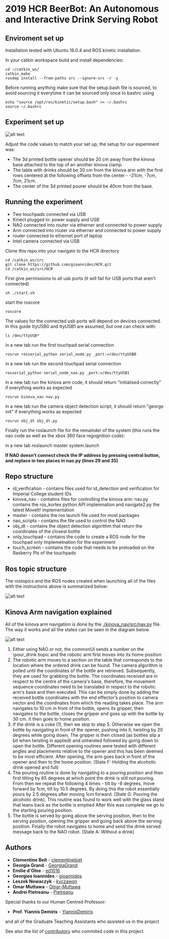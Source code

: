 2019 HCR BeerBot: An Autonomous and Interactive Drink Serving Robot
==============================

## Enviroment set up

Installation tested with Ubuntu 16.0.4 and ROS kinetic installation.

In your catkin workspace build and install dependencies:
```
cd ~/catkin_ws/
catkin_make
rosdep install --from-paths src --ignore-src -r -y
```

Before running anything make sure that the setup.bash file is sourced, to avoid sourcing it everytime it can be sourced only once to bashrc using
```
echo "source /opt/ros/kinetic/setup.bash" >> ~/.bashrc
source ~/.bashrc
```

## Experiment set up

![alt text](../master/images/setup.png?raw=true "setup")

Adjust the code values to match your set up, the setup for our experiment was:
- The 3d printed bottle opener should be 20 cm away from the kinova base attached to the top of an another kinova clamp.
- The table with drinks should be 30 cm from the kinova arm with the first rows centered at the following offsets from the center -  -21cm, -7cm, 7cm, 21cm.
- The center of the 3d printed pourer should be 40cm from the base.

## Running the experiment

- Two touchpads connected via USB 
- Kinect plugged in: power supply and USB 
- NAO connected into router via etherner and connected to power supply
- Arm connected into router via etherner and connected to power supply 
- router connected to ethernet port of laptop
- Intel camera connected via USB 

Clone this repo into your navigate to the HCR directory
```
cd /catkin_ws/src
git clone https://github.com/gioannides/HCR.git
cd /catkin_ws/src/HCR
```

First give permissions to all usb ports (it will fail for USB ports that aren't connected)
```
sh ./start.sh
```

start the roscore
```
roscore
```

The values for the connected usb ports will depend on devices connected. In this guide ttyUSB0 and ttyUSB1 are assumed, but one can check with:

```
ls /dev/ttyUSB*
```

in a new tab run the first touchpad serial connection
```
rosrun rosserial_python serial_node.py _port:=/dev/ttyUSB0 
```

in a new tab run the second touchpad serial connection

```
rosserial_python serial_node_nao.py _port:=/dev/ttyUSB1
```


in a new tab run the kinova arm code, it should return "initialised correctly" if everything works as expected
```
rosrun kinova_nav nav.py
```

in a new tab run the camera object detection script, it should return "george init" if everything works as expected
```
rosrun obj_dt obj_dt.py 
```

Finally run the roslaunch file for the remainder of the system (this runs the nao code as well as the xbox 360 face regognition code):

in a new tab roslaunch master system.launch 

**If NAO doesn’t connect check the IP address by pressing central button, and replace in two places in nao.py (lines 29 and 35)**

## Repo structure

- id_verification - contains files used for id_detection and verification for Imperial College student IDs
- kinova_nav - contatins files for controlling the kinova arm: nav.py contains the ros_kortex python API implemnation and navigate2.py the latest MoveIt! implementation 
- master - contains the ros launch file used for most packages
- nao_scripts - contains the file used to control the NAO
- obj_dt - contains the object detection algorithm that return the coordinates of the closest bottle 
- only_touchpad - contains the code to create a ROS node for the touchpad only implemetnation for the experiment 
- touch_screen - contains the code that needs to be preloaded on the Rasberry PIs of the touchpads

## Ros topic structure

The rostopics and the ROS nodes created when launching all of the files with the instructions above is summarized below:

![alt text](../master/images/ros_diagram.png?raw=true "ROS Diagram")


## Kinova Arm navigation explained

All of the kinova arm navigation is done by the [./kinova_nav/src/nav.py](kinova_nav/src/nav.py) file. The way it works and all the states can be seen in the diagram below.

![alt text](../master/images/HCR.png?raw=true "Kinova states explained")



1. Either using NAO or not, the commonUI sends a number on the 
\pour_drink tiopic and the robotic arm first moves into its home position
2. The robotic arm moves to a section on the table that corresponds to the location where the ordered drink can be found. The camera algorithm is polled until the coordinates of the bottle are retrieved. Subsequently, they are used for grabbing the bottle. The coordinates received are in respect to the centre of the camera's base, therefore, the movement sequence coordinates need to be translated in respect to the robotic arm's base and then executed. This can be simply done by adding the received bottle coordinates with the end effector's position to camera vector and the coordinates from which the reading takes place. The arm navigates to 10 cm in front of the bottle, opens its gripper, then navigates to the bottle, closes the gripper and goes up with the bottle by 30 cm. It then goes to home position.
3. If the drink is a coke (1), then we skip to step 5. Otherwise we open the bottle by navigating in front of the opener, pushing into it, twisting by 20 degrees while going down, The gripper is then closed (as bottles slip a bit when twisting in applied) and untwisted followed by going down to open the bottle. Different opening routines were tested with different angles and placements relative to the opener and this has been deemed to be most efficient. After opening, the arm goes back in front of the opener and then to the home position. (State F: Holding the alcoholic drink opened and full)
4. The pouring routine is done by navigating to a pouring position and then first tilting by 65 degrees at which point the drink is still not pouring. From then we repeat the following 4 times - tilt by -8 degrees, move forward by 1cm, tilt by 10.5 degrees. By doing this the robot essentially pours by 2.5 degrees after moving 1cm forward. (State G: Pouring the alcoholic drink). This routine was found to work well with the glass stand that leans back as the bottle is emptied  After this was complete we go to the starting pouring position.
5. The bottle is served by going above the serving position, then to the serving position, opening the gripper and going back above the serving position. Finally the robot navigates to home and send the drink served message back to the NAO robot. (State A: Without a drink)
 

## Authors

* **Clementine Beit** - [clementinebiet](https://github.com/clementinebiet)
* **Georgia Grand** - [GeorgiaGrand](https://github.com/GeorgiaGrand)
* **Emilie d'Olne** - [ed1016](https://github.com/ed1016)
* **Georgios Ioannides** - [gioannides](https://github.com/gioannides)
* **Leszek Nowaczyk** - [kyczawon](https://github.com/kyczawon)
* **Omar Muttawa** - [Omar-Muttawa](https://github.com/Omar-Muttawa)
* **Andrei Pietreanu** - [Pietreanu](https://github.com/Pietreanu)

Special thanks to our Human Centred Professor:

* **Prof. Yiannis Demiris** - [YiannisDemiris](https://github.com/YiannisDemiris)

and all of the Graduate Teaching Assistants who assisted us in the project

See also the list of [contributors](https://github.com/gioannides/HCR/graphs/contributors) who commited code in this project.

